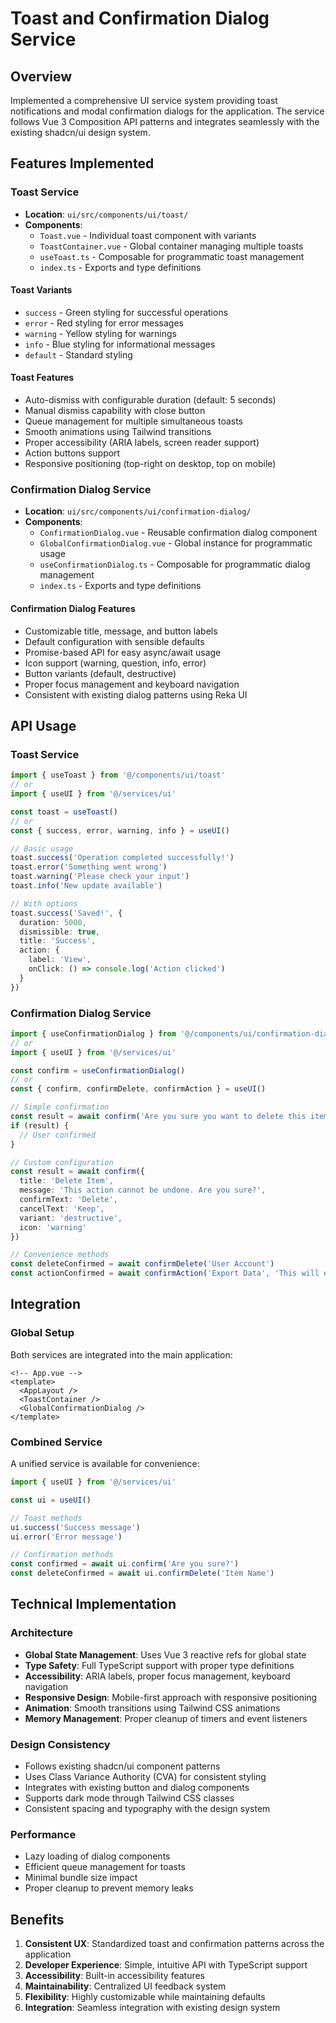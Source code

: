 # Toast and Confirmation Dialog Service

## Overview
Implemented a comprehensive UI service system providing toast notifications and modal confirmation dialogs for the application. The service follows Vue 3 Composition API patterns and integrates seamlessly with the existing shadcn/ui design system.

## Features Implemented

### Toast Service
- **Location**: `ui/src/components/ui/toast/`
- **Components**:
  - `Toast.vue` - Individual toast component with variants
  - `ToastContainer.vue` - Global container managing multiple toasts
  - `useToast.ts` - Composable for programmatic toast management
  - `index.ts` - Exports and type definitions

#### Toast Variants
- `success` - Green styling for successful operations
- `error` - Red styling for error messages
- `warning` - Yellow styling for warnings
- `info` - Blue styling for informational messages
- `default` - Standard styling

#### Toast Features
- Auto-dismiss with configurable duration (default: 5 seconds)
- Manual dismiss capability with close button
- Queue management for multiple simultaneous toasts
- Smooth animations using Tailwind transitions
- Proper accessibility (ARIA labels, screen reader support)
- Action buttons support
- Responsive positioning (top-right on desktop, top on mobile)

### Confirmation Dialog Service
- **Location**: `ui/src/components/ui/confirmation-dialog/`
- **Components**:
  - `ConfirmationDialog.vue` - Reusable confirmation dialog component
  - `GlobalConfirmationDialog.vue` - Global instance for programmatic usage
  - `useConfirmationDialog.ts` - Composable for programmatic dialog management
  - `index.ts` - Exports and type definitions

#### Confirmation Dialog Features
- Customizable title, message, and button labels
- Default configuration with sensible defaults
- Promise-based API for easy async/await usage
- Icon support (warning, question, info, error)
- Button variants (default, destructive)
- Proper focus management and keyboard navigation
- Consistent with existing dialog patterns using Reka UI

## API Usage

### Toast Service
```typescript
import { useToast } from '@/components/ui/toast'
// or
import { useUI } from '@/services/ui'

const toast = useToast()
// or
const { success, error, warning, info } = useUI()

// Basic usage
toast.success('Operation completed successfully!')
toast.error('Something went wrong')
toast.warning('Please check your input')
toast.info('New update available')

// With options
toast.success('Saved!', {
  duration: 5000,
  dismissible: true,
  title: 'Success',
  action: {
    label: 'View',
    onClick: () => console.log('Action clicked')
  }
})
```

### Confirmation Dialog Service
```typescript
import { useConfirmationDialog } from '@/components/ui/confirmation-dialog'
// or
import { useUI } from '@/services/ui'

const confirm = useConfirmationDialog()
// or
const { confirm, confirmDelete, confirmAction } = useUI()

// Simple confirmation
const result = await confirm('Are you sure you want to delete this item?')
if (result) {
  // User confirmed
}

// Custom configuration
const result = await confirm({
  title: 'Delete Item',
  message: 'This action cannot be undone. Are you sure?',
  confirmText: 'Delete',
  cancelText: 'Keep',
  variant: 'destructive',
  icon: 'warning'
})

// Convenience methods
const deleteConfirmed = await confirmDelete('User Account')
const actionConfirmed = await confirmAction('Export Data', 'This will export all user data to CSV.')
```

## Integration

### Global Setup
Both services are integrated into the main application:

```vue
<!-- App.vue -->
<template>
  <AppLayout />
  <ToastContainer />
  <GlobalConfirmationDialog />
</template>
```

### Combined Service
A unified service is available for convenience:

```typescript
import { useUI } from '@/services/ui'

const ui = useUI()

// Toast methods
ui.success('Success message')
ui.error('Error message')

// Confirmation methods
const confirmed = await ui.confirm('Are you sure?')
const deleteConfirmed = await ui.confirmDelete('Item Name')
```

## Technical Implementation

### Architecture
- **Global State Management**: Uses Vue 3 reactive refs for global state
- **Type Safety**: Full TypeScript support with proper type definitions
- **Accessibility**: ARIA labels, proper focus management, keyboard navigation
- **Responsive Design**: Mobile-first approach with responsive positioning
- **Animation**: Smooth transitions using Tailwind CSS animations
- **Memory Management**: Proper cleanup of timers and event listeners

### Design Consistency
- Follows existing shadcn/ui component patterns
- Uses Class Variance Authority (CVA) for consistent styling
- Integrates with existing button and dialog components
- Supports dark mode through Tailwind CSS classes
- Consistent spacing and typography with the design system

### Performance
- Lazy loading of dialog components
- Efficient queue management for toasts
- Minimal bundle size impact
- Proper cleanup to prevent memory leaks

## Benefits
1. **Consistent UX**: Standardized toast and confirmation patterns across the application
2. **Developer Experience**: Simple, intuitive API with TypeScript support
3. **Accessibility**: Built-in accessibility features
4. **Maintainability**: Centralized UI feedback system
5. **Flexibility**: Highly customizable while maintaining defaults
6. **Integration**: Seamless integration with existing design system
